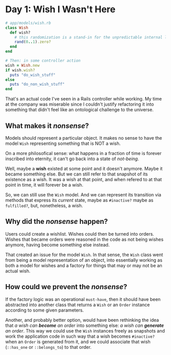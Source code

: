 # Day 1: Wish I Wasn't Here
```ruby
# app/models/wish.rb
class Wish
  def wish?
    # this randomization is a stand-in for the unpredictable internal logic
    rand(0..1).zero?
  end
end

# Then: in some controller action
wish = Wish.new
if wish.wish?
  puts "do_wish_stuff"
else
  puts "do_non_wish_stuff"
end
```

That's an actual code I've seen in a Rails controller while working. My time at the company was miserable since I couldn't justify refactoring it into something that didn't feel like an ontological challenge to the universe.

## What makes it *nonsense*?
Models should represent a particular object. It makes no sense to have the model `Wish` representing something that is NOT a wish.

On a more philosofical sense: what happens in a fraction of time is forever inscribed into eternity, it can't go back into a state of *not-being*.

Well, maybe a **wish** existed at some point and it doesn't anymore. Maybe it became something else. But we can still refer to that snapshot of its existence as a wish. It was a wish at that point, and when refered to at that point in time, it will forever be a wish.

So, we can still use the `Wish` model. And we can represent its transition via methods that express its *current* state, maybe as `#inactive?` maybe as `fulfilled?`, but, nonetheless, a wish.

## Why did the *nonsense* happen?
Users could create a wishlist. Wishes could then be turned into orders. Wishes that became orders were reasoned in the code as not being wishes anymore, having become something else instead.

That created an issue for the model `Wish`. In that sense, the `Wish` class went from being a model representation of an object, into essentially working as both a model for wishes and a factory for things that may or may not be an actual wish.

## How could we prevent the *nonsense*?

If the factory logic was an operational `must-have`, then it should have been abstracted into another class that returns a `Wish` or an `Order` instance according to some given parameters.

Another, and probably better option, would have been rethinking the idea that *a wish can **become** an order* into something else: *a wish can **generate** an order*. This way we could use the `Wish` instances freely as snapshots and work the application code in such way that a wish becomes `#inactive?` when an `Order` is generated from it, and we could associate that wish  (`::has_one` or `::belongs_to`) to that order.

